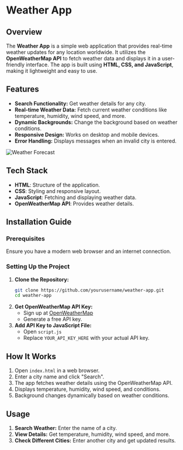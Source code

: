 # Weather App


## Overview
The **Weather App** is a simple web application that provides real-time weather updates for any location worldwide. It utilizes the **OpenWeatherMap API** to fetch weather data and displays it in a user-friendly interface. The app is built using **HTML, CSS, and JavaScript**, making it lightweight and easy to use.

## Features
- **Search Functionality:** Get weather details for any city.
- **Real-time Weather Data:** Fetch current weather conditions like temperature, humidity, wind speed, and more.
- **Dynamic Backgrounds:** Change the background based on weather conditions.
- **Responsive Design:** Works on desktop and mobile devices.
- **Error Handling:** Displays messages when an invalid city is entered.

![Weather Forecast](https://upload.wikimedia.org/wikipedia/commons/thumb/2/2b/Weather_symbols.svg/640px-Weather_symbols.svg.png)

## Tech Stack
- **HTML**: Structure of the application.
- **CSS**: Styling and responsive layout.
- **JavaScript**: Fetching and displaying weather data.
- **OpenWeatherMap API**: Provides weather details.

## Installation Guide
### Prerequisites
Ensure you have a modern web browser and an internet connection.

### Setting Up the Project
1. **Clone the Repository:**
   ```bash
   git clone https://github.com/yourusername/weather-app.git
   cd weather-app
   ```
2. **Get OpenWeatherMap API Key:**
   - Sign up at [OpenWeatherMap](https://openweathermap.org/)
   - Generate a free API key.
3. **Add API Key to JavaScript File:**
   - Open `script.js`
   - Replace `YOUR_API_KEY_HERE` with your actual API key.



## How It Works
1. Open `index.html` in a web browser.
2. Enter a city name and click "Search".
3. The app fetches weather details using the OpenWeatherMap API.
4. Displays temperature, humidity, wind speed, and conditions.
5. Background changes dynamically based on weather conditions.


## Usage
1. **Search Weather:** Enter the name of a city.
2. **View Details:** Get temperature, humidity, wind speed, and more.
3. **Check Different Cities:** Enter another city and get updated results.
